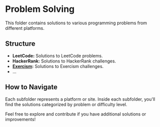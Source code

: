 # Problem Solving

This folder contains solutions to various programming problems from different platforms.

## Structure

- **LeetCode:** Solutions to LeetCode problems.
- **HackerRank:** Solutions to HackerRank challenges.
- **[Exercism](./Exercism):** Solutions to Exercism challenges.
- ...

## How to Navigate

Each subfolder represents a platform or site. Inside each subfolder, you'll find the solutions categorized by problem or difficulty level.

Feel free to explore and contribute if you have additional solutions or improvements!

